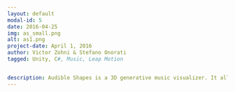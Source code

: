 ```yaml
---
layout: default
modal-id: 5
date: 2016-04-25
img: as_small.png
alt: as1.png
project-date: April 1, 2016
author: Victor Zohni & Stefano Onorati
tagged: Unity, C#, Music, Leap Motion


description: Audible Shapes is a 3D generative music visualizer. It allows the user to create a unique soundscape and manipulate objects within a 3D space. These objects will then generate sound and in combination create a piece of music or sound art. The user will simply use their hands for creating the objects, giving them a sense of familiarity and simplicity. The mixture of sound and interaction will create an immersive and enjoyable environment for anyone to create music. This was my final project for my Digital Media major created in Unity 3D with C# scripting and Max/MSP. Stefano and I spent the entire school year working on this from start to finish, with the idea of enabling anyone to play music with just their hands. Take a look at our <a href="https://www.youtube.com/watch?v=yCSbUMaXlQM"> video</a> </br></br> <a href="http://audibleshapes.tumblr.com/"> Website</a>
---
```

